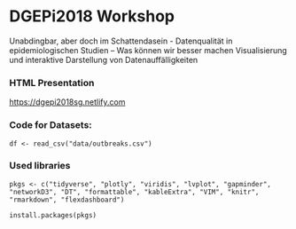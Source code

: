 # DGEPi2018 Workshop

Unabdingbar, aber doch im Schattendasein - Datenqualität in epidemiologischen Studien – Was können wir besser machen
Visualisierung und interaktive Darstellung von Datenauffälligkeiten

### HTML Presentation
https://dgepi2018sg.netlify.com

### Code for Datasets:

`df <- read_csv("data/outbreaks.csv")`

### Used libraries

`pkgs <- c("tidyverse", "plotly", "viridis", "lvplot", "gapminder", "networkD3", "DT", "formattable", "kableExtra", "VIM", "knitr", "rmarkdown", "flexdashboard")`

`install.packages(pkgs)`
